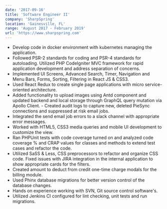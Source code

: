 ```yaml
---
date: '2017-09-16'
title: 'Software Engineer II'
company: 'SharpSpring'
location: 'Gainesville, FL'
range: 'August 2017 - February 2019'
url: 'https://www.sharpspring.com'
---
```


- Develop code in docker environment with kubernetes managing the application.
- Followed PSR-2 standards for coding and PSR-4 standards for autoloading. Utilized PHP CodeIgniter MVC framework for rapid application development and address separation of concerns.
- Implemented UI Screens, Advanced Search, Timer, Navigation and Menu Bars, Forms, Sorting, Filtering in React JS & CSS3.
- Used React Redux to create single page applications with micro service- oriented architecture.
- Added functionality to upload images using Antd component and updated backend and local storage through GraphQL query mutation via Apollo Client. - Created audit logs to capture new, deleted PieSync connections and suppressed at risk email jobs.
- Integrated the send email job errors to a slack channel with appropriate error messages.
- Worked with HTML5, CSS3 media queries and mobile UI development to customize the view.
- Ran PHPUnit tests with code coverage turned on and analyzed code coverage % and CRAP values for classes and methods to extend test cases and refactor the code.
- Utilized SaSS & Less, CSS preprocessors to refactor and organize CSS code. Fixed issues with JIRA integration in the internal application to show appropriate cards for the filters.
- Created amount to deduct from credit one-time charge modals for the billing module.
- Used Phinx database migrations for better version control of the database changes.
- Hands on experience working with SVN, Git source control software's.
- Utilized Jenkins CI configured for lint checking, unit tests and run migrations.
